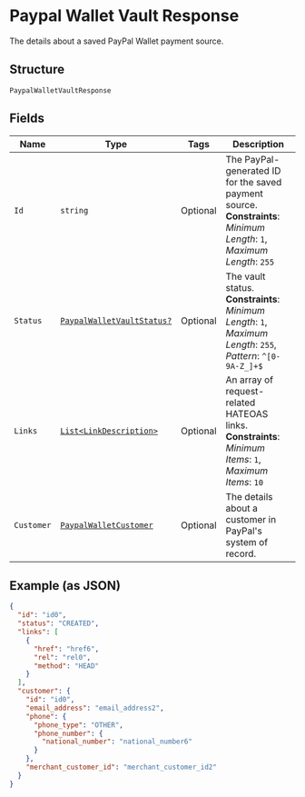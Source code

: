 
# Paypal Wallet Vault Response

The details about a saved PayPal Wallet payment source.

## Structure

`PaypalWalletVaultResponse`

## Fields

| Name | Type | Tags | Description |
|  --- | --- | --- | --- |
| `Id` | `string` | Optional | The PayPal-generated ID for the saved payment source.<br>**Constraints**: *Minimum Length*: `1`, *Maximum Length*: `255` |
| `Status` | [`PaypalWalletVaultStatus?`](../../doc/models/paypal-wallet-vault-status.md) | Optional | The vault status.<br>**Constraints**: *Minimum Length*: `1`, *Maximum Length*: `255`, *Pattern*: `^[0-9A-Z_]+$` |
| `Links` | [`List<LinkDescription>`](../../doc/models/link-description.md) | Optional | An array of request-related HATEOAS links.<br>**Constraints**: *Minimum Items*: `1`, *Maximum Items*: `10` |
| `Customer` | [`PaypalWalletCustomer`](../../doc/models/paypal-wallet-customer.md) | Optional | The details about a customer in PayPal's system of record. |

## Example (as JSON)

```json
{
  "id": "id0",
  "status": "CREATED",
  "links": [
    {
      "href": "href6",
      "rel": "rel0",
      "method": "HEAD"
    }
  ],
  "customer": {
    "id": "id0",
    "email_address": "email_address2",
    "phone": {
      "phone_type": "OTHER",
      "phone_number": {
        "national_number": "national_number6"
      }
    },
    "merchant_customer_id": "merchant_customer_id2"
  }
}
```

